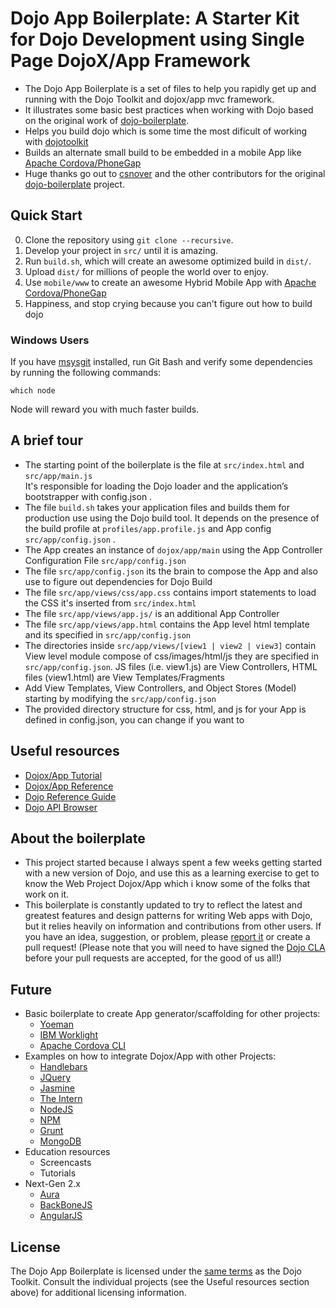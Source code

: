 Dojo App Boilerplate: A Starter Kit for Dojo Development using Single Page DojoX/App Framework
====================================================

- The Dojo App Boilerplate is a set of files to help you rapidly get up and running with the Dojo Toolkit and dojox/app mvc framework. 
- It illustrates some basic best practices when working with Dojo based on the original work of [dojo-boilerplate](https://github.com/csnover/dojo-boilerplate).
- Helps you build dojo which is some time the most dificult of working with [dojotoolkit](dojotoolkit.org)
- Builds an alternate small build to be embedded in a mobile App like [Apache Cordova/PhoneGap](cordova.io)
- Huge thanks go out to [csnover](https://github.com/csnover) and the other contributors for the original [dojo-boilerplate](https://github.com/csnover/dojo-boilerplate) project. 


Quick Start
-----------

0. Clone the repository using `git clone --recursive`.
1. Develop your project in `src/` until it is amazing.
2. Run `build.sh`, which will create an awesome optimized build in `dist/`.
3. Upload `dist/` for millions of people the world over to enjoy.
4. Use `mobile/www` to create an awesome Hybrid Mobile App with [Apache Cordova/PhoneGap](http://cordova.io)
4. Happiness, and stop crying because you can't figure out how to build dojo

### Windows Users

If you have [msysgit](http://git-scm.com) installed, run Git Bash and verify
some dependencies by running the following commands:

    which node

Node will reward you with much faster builds.

A brief tour
------------

* The starting point of the boilerplate is the file at `src/index.html` and `src/app/main.js`  
  It's responsible for loading the Dojo loader and the application’s
  bootstrapper with config.json .
* The file `build.sh` takes your application files and builds them for
  production use using the Dojo build tool. It depends on the presence of the
  build profile at `profiles/app.profile.js` and App config `src/app/config.json` .
* The App creates an instance of `dojox/app/main` using the App Controller Configuration File  `src/app/config.json`
* The file `src/app/config.json` its the brain to compose the App and also use to figure out dependencies for Dojo Build
* The file `src/app/views/css/app.css` contains import statements to load the CSS it's inserted from `src/index.html` 
* The file `src/app/views/app.js/` is an additional App Controller
* The file `src/app/views/app.html` contains the App level html template and its specified in `src/app/config.json`
* The directories inside `src/app/views/[view1 | view2 | view3]` contain View level module compose of css/images/html/js
  they are specified in `src/app/config.json`. JS files (i.e. view1.js) are View Controllers, HTML files (view1.html)
  are View Templates/Fragments
* Add View Templates, View Controllers, and Object Stores (Model) starting by modifying the `src/app/config.json`
* The provided directory structure for css, html, and js for your App is defined in config.json, you can change if you want to

Useful resources
----------------

* [Dojox/App Tutorial](http://dojotoolkit.org/documentation/tutorials/1.9/dojox_app)
* [Dojox/App Reference](http://dojotoolkit.org/reference-guide/dojox/app.html#dojox-app)
* [Dojo Reference Guide](http://dojotoolkit.org/reference-guide/)
* [Dojo API Browser](http://dojotoolkit.org/api/)

About the boilerplate
---------------------

- This project started because I always spent a few weeks getting started with a new version of Dojo, and use this as a learning exercise to get to know the Web Project Dojox/App which i know some of the folks that work on it.
- This boilerplate is constantly updated to try to reflect the latest and
greatest features and design patterns for writing Web apps with Dojo, but
it relies heavily on information and contributions from other users. If
you have an idea, suggestion, or problem, please [report
it](https://github.com/csantanapr/dojo-app-boilerplate/issues) or create a pull
request! (Please note that you will need to have signed the [Dojo
CLA](http://dojofoundation.org/about/cla) before your pull requests are
accepted, for the good of us all!)

Future
---

- Basic boilerplate to create App generator/scaffolding for other projects:
  - [Yoeman](http://yeoman.io)
  - [IBM Worklight](http://ibm.com/mobilefirst)
  - [Apache Cordova CLI](http://cordova.io)
- Examples on how to integrate Dojox/App with other Projects:
  - [Handlebars](http://handlebarsjs.com)
  - [JQuery](http://jquery.com)
  - [Jasmine](http://pivotal.github.com/jasmine)
  - [The Intern](http://theintern.io)
  - [NodeJS](http://nodejs.org)
  - [NPM](https://npmjs.org)
  - [Grunt](http://gruntjs.com)
  - [MongoDB](http://www.mongodb.org)
- Education resources
  - Screencasts
  - Tutorials
- Next-Gen 2.x
  - [Aura](http://aurajs.com)
  - [BackBoneJS](http://backbonejs.org)
  - [AngularJS](http://angularjs.org)

License
-------

The Dojo App Boilerplate is licensed under the [same
terms](https://github.com/dojo/dojo/blob/master/LICENSE) as the Dojo
Toolkit. Consult the individual projects (see the Useful resources section
above) for additional licensing information.
